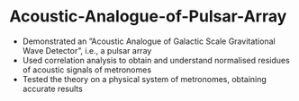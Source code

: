 # Acoustic-Analogue-of-Pulsar-Array
- Demonstrated an ”Acoustic Analogue of Galactic Scale Gravitational Wave Detector”, i.e., a pulsar array
- Used correlation analysis to obtain and understand normalised residues of acoustic signals of metronomes
- Tested the theory on a physical system of metronomes, obtaining accurate results

